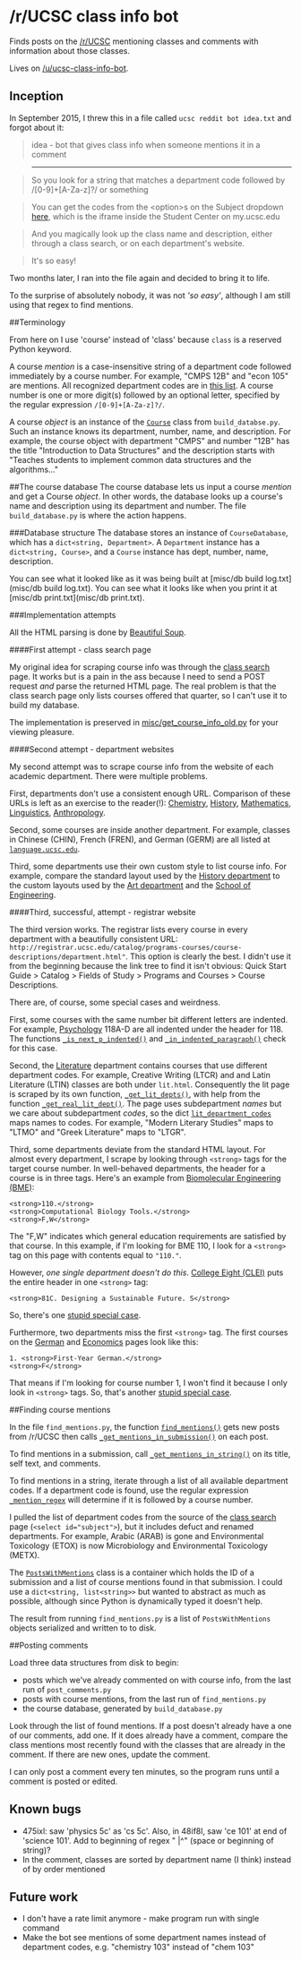 # /r/UCSC class info bot

Finds posts on the [/r/UCSC](https://www.reddit.com/r/ucsc) mentioning classes and comments with information about those classes.

Lives on [/u/ucsc-class-info-bot](https://www.reddit.com/user/ucsc-class-info-bot).

## Inception
In September 2015, I threw this in a file called `ucsc reddit bot idea.txt` and forgot about it:

>idea - bot that gives class info when someone mentions it in a comment  

>------------------------------------------------------------------------

>So you look for a string that matches a department code followed by /[0-9]+[A-Za-z]?/ or something

>You can get the codes from the \<option\>s on the Subject dropdown [here](https://pisa.ucsc.edu/cs9/prd/sr9_2013/index.php), which is the iframe inside the Student Center on my.ucsc.edu

>And you magically look up the class name and description, either through a class search, or on each department's website.

>It's so easy!

Two months later, I ran into the file again and decided to bring it to life.

To the surprise of absolutely nobody, it was not *'so easy'*, although I am still using that regex to find mentions.


##Terminology

From here on I use 'course' instead of 'class' because `class` is a reserved Python keyword.

A course *mention* is a case-insensitive string of a department code followed immediately by a course number. For example, "CMPS 12B" and "econ 105" are mentions. All recognized department codes are in [this list](https://github.com/pfroud/ucsc-class-info-bot/blob/183e434a0a4f2894f4e52b12300185a1c1ba2e81/build_database.py#L15-L20). A course number is one or more digit(s) followed by an optional letter, specified by the regular expression `/[0-9]+[A-Za-z]?/`. 

A course *object* is an instance of the [`Course`](https://github.com/pfroud/ucsc-class-info-bot/blob/183e434a0a4f2894f4e52b12300185a1c1ba2e81/build_database.py#L103-L115) class from `build_databse.py`. Such an instance knows its department, number, name, and description. For example, the course object with department "CMPS" and number "12B" has the title "Introduction to Data Structures" and the description starts with "Teaches students to implement common data structures and the algorithms..."


##The course database 
The course database lets us input a course *mention* and get a Course *object*. In other words, the database looks up a course's name and description using its department and number. The file `build_database.py` is where the action happens.

###Database structure
The database stores an instance of `CourseDatabase`, which has a `dict<string, Department>`. A `Department` instance has a `dict<string, Course>`, and a `Course` instance has dept, number, name, description.

You can see what it looked like as it was being built at [misc/db build log.txt](misc/db build log.txt). You can see what it looks like when you print it at [misc/db print.txt](misc/db print.txt).

###Implementation attempts

All the HTML parsing is done by [Beautiful Soup](http://www.crummy.com/software/BeautifulSoup/).

####First attempt - class search page

My original idea for scraping course info was through the [class search](https://pisa.ucsc.edu/class_search/) page. It works but is a pain in the ass because I need to send a POST request *and* parse the returned HTML page. The real problem is that the class search page only lists courses offered that quarter, so I can't use it to build my database.

The implementation is preserved in [misc/get_course_info_old.py](misc/get_course_info_old.py) for your viewing pleasure.

####Second attempt - department websites

My second attempt was to scrape course info from the website of each academic department. There were multiple problems.

First, departments don't use a consistent enough URL. Comparison of these URLs is left as an exercise to the reader(!): [Chemistry](http://chemistry.ucsc.edu/academics/courses/course-catalog.php), [History](http://history.ucsc.edu/courses/catalog-view.php), [Mathematics](http://www.math.ucsc.edu/courses/course-catalog.php), [Linguistics](http://linguistics.ucsc.edu/courses/course-catalog-view.php), [Anthropology](http://anthro.ucsc.edu/courses/course_catalog.php).

Second, some courses are inside another department. For example, classes in Chinese (CHIN), French (FREN), and German (GERM) are all listed at [`language.ucsc.edu`](http://language.ucsc.edu/courses/course-catalog.php).

Third, some departments use their own custom style to list course info. For example, compare the standard layout used by the [History department](http://history.ucsc.edu/courses/catalog-view.php) to the custom layouts used by the [Art department](http://art.ucsc.edu/courses/2015-16) and the [School of Engineering](https://courses.soe.ucsc.edu/).

####Third, successful, attempt - registrar website

The third version works.  The registrar lists every course in every department with a beautifully consistent URL: `http://registrar.ucsc.edu/catalog/programs-courses/course-descriptions/department.html"`. This option is clearly the best. I didn't use it from the beginning because the link tree to find it isn't obvious: Quick Start Guide > Catalog > Fields of Study > Programs and Courses > Course Descriptions.

There are, of course, some special cases and weirdness.

First, some courses with the same number bit different letters are indented. For example, [Psychology](http://registrar.ucsc.edu/catalog/programs-courses/course-descriptions/psyc.html) 118A-D are all indented under the header for 118. The functions [`_is_next_p_indented()`](https://github.com/pfroud/ucsc-class-info-bot/blob/91cfc3cc31ffb70f6ea51ffdac6665bbd17ed1cd/build_database.py#L142-L161) and [`_in_indented_paragraph()`](https://github.com/pfroud/ucsc-class-info-bot/blob/91cfc3cc31ffb70f6ea51ffdac6665bbd17ed1cd/build_database.py#L164-L172) check for this case.

Second, the [Literature](http://registrar.ucsc.edu/catalog/programs-courses/course-descriptions/lit.html) department contains courses that use different department codes. For example, Creative Writing (LTCR) and and Latin Literature (LTIN) classes are both under `lit.html`. Consequently the lit page is scraped by its own function, [`_get_lit_depts()`](https://github.com/pfroud/ucsc-class-info-bot/blob/91cfc3cc31ffb70f6ea51ffdac6665bbd17ed1cd/build_database.py#L347-L375), with help from the function [`_get_real_lit_dept()`](https://github.com/pfroud/ucsc-class-info-bot/blob/91cfc3cc31ffb70f6ea51ffdac6665bbd17ed1cd/build_database.py#L330-L344). The page uses subdepartment *names* but we care about subdepartment *codes*, so the dict [`lit_department_codes`](https://github.com/pfroud/ucsc-class-info-bot/blob/91cfc3cc31ffb70f6ea51ffdac6665bbd17ed1cd/build_database.py#L23-L34) maps names to codes. For example, "﻿Modern Literary Studies" maps to "LTMO" and "﻿Greek Literature" maps to "LTGR".

Third, some departments deviate from the standard HTML layout. For almost every department, I scrape by looking through `<strong>` tags for the target course number. In well-behaved departments, the header for a course is in three tags. Here's an example from [Biomolecular Engineering (BME)](http://registrar.ucsc.edu/catalog/programs-courses/course-descriptions/bme.html):

```
<strong>110.</strong>
<strong>Computational Biology Tools.</strong>
<strong>F,W</strong>
```
The "F,W" indicates which general education requirements are satisfied by that course. In this example, if I'm looking for BME 110, I look for a `<strong>` tag on this page with contents equal to `"110."`.

However, *one single department doesn't do this*. [College Eight (CLEI)](http://registrar.ucsc.edu/catalog/programs-courses/course-descriptions/clei.html) puts the entire header in one `<strong>` tag:
```
<strong>81C. Designing a Sustainable Future. S</strong>
```
So, there's one [stupid special case](https://github.com/pfroud/ucsc-class-info-bot/blob/183e434a0a4f2894f4e52b12300185a1c1ba2e81/build_database.py#L318).

Furthermore, two departments miss the first `<strong>` tag. The first courses on the [German](http://registrar.ucsc.edu/catalog/programs-courses/course-descriptions/germ.html) and [Economics](http://registrar.ucsc.edu/catalog/programs-courses/course-descriptions/econ.html) pages look like this:
```
1. <strong>First-Year German.</strong>
<strong>F</strong>
```
That means if I'm looking for course number 1, I won't find it because I only look in `<strong>` tags. So, that's another [stupid special case](https://github.com/pfroud/ucsc-class-info-bot/blob/183e434a0a4f2894f4e52b12300185a1c1ba2e81/build_database.py#L323).


##Finding course mentions

In the file `find_mentions.py`, the function [`find_mentions()`](https://github.com/pfroud/ucsc-class-info-bot/blob/91cfc3cc31ffb70f6ea51ffdac6665bbd17ed1cd/find_mentions.py#L158-L185) gets new posts from /r/UCSC then calls [`_get_mentions_in_submission()`](https://github.com/pfroud/ucsc-class-info-bot/blob/91cfc3cc31ffb70f6ea51ffdac6665bbd17ed1cd/find_mentions.py#L26-L57) on each post.

To find mentions in a submission, call [`_get_mentions_in_string()`](https://github.com/pfroud/ucsc-class-info-bot/blob/91cfc3cc31ffb70f6ea51ffdac6665bbd17ed1cd/find_mentions.py#L65-L117) on its title, self text, and comments.

To find mentions in a string, iterate through a list of all available department codes. If a department code is found, use the regular expression [`_mention_regex`](https://github.com/pfroud/ucsc-class-info-bot/blob/91cfc3cc31ffb70f6ea51ffdac6665bbd17ed1cd/find_mentions.py#L11) will determine if it is followed by a course number.

I pulled the list of department codes from the source of the [class search](https://pisa.ucsc.edu/class_search/) page (`<select id="subject">`), but it includes defuct and renamed departments. For example, Arabic (ARAB) is gone and Environmental Toxicology (ETOX) is now Microbiology and Environmental Toxicology (METX).

The [`PostsWithMentions`](https://github.com/pfroud/ucsc-class-info-bot/blob/91cfc3cc31ffb70f6ea51ffdac6665bbd17ed1cd/find_mentions.py#L15-L23) class is a container which holds the ID of a submission and a list of course mentions found in that submission. I could use a `dict<string, list<string>>` but wanted to abstract as much as possible, although since Python is dynamically typed it doesn't help.

The result from running `find_mentions.py` is a list of  `PostsWithMentions` objects serialized and written to to disk.

##Posting comments

Load three data structures from disk to begin:

* posts which we've already commented on with course info, from the last run of `post_comments.py`
* posts with course mentions, from the last run of `find_mentions.py`
* the course database, generated by `build_database.py`

Look through the list of found mentions. If a post doesn't already have a one of our comments, add one. If it does already have a comment, compare the class mentions most recently found with the classes that are already in the comment. If there are new ones, update the comment.

I can only post a comment every ten minutes, so the program runs until a comment is posted or edited.


## Known bugs

* 475ixl: saw 'physics 5c' as 'cs 5c'. Also, in 48if8l, saw 'ce 101' at end of 'science 101'. Add to beginning of regex " |^" (space or beginning of string)?
* In the comment, classes are sorted by department name (I think) instead of by order mentioned

## Future work

* I don't have a rate limit anymore - make program run with single command
* Make the bot see mentions of some department names instead of department codes, e.g. "chemistry 103" instead of "chem 103"
